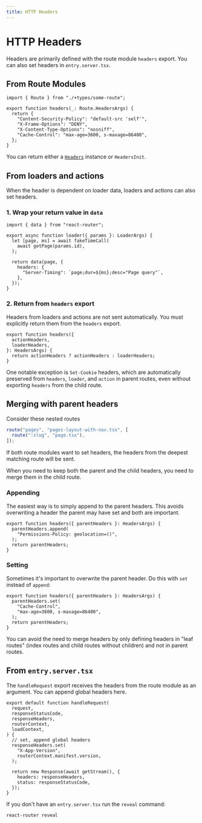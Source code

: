 ```yaml
---
title: HTTP Headers
---
```


# HTTP Headers

Headers are primarily defined with the route module `headers` export. You can also set headers in `entry.server.tsx`.

## From Route Modules

```tsx filename=some-route.tsx
import { Route } from "./+types/some-route";

export function headers(_: Route.HeadersArgs) {
  return {
    "Content-Security-Policy": "default-src 'self'",
    "X-Frame-Options": "DENY",
    "X-Content-Type-Options": "nosniff",
    "Cache-Control": "max-age=3600, s-maxage=86400",
  };
}
```

You can return either a [`Headers`](https://developer.mozilla.org/en-US/docs/Web/API/Headers) instance or `HeadersInit`.

## From loaders and actions

When the header is dependent on loader data, loaders and actions can also set headers.

### 1. Wrap your return value in `data`

```tsx lines=[1,8]
import { data } from "react-router";

export async function loader({ params }: LoaderArgs) {
  let [page, ms] = await fakeTimeCall(
    await getPage(params.id),
  );

  return data(page, {
    headers: {
      "Server-Timing": `page;dur=${ms};desc="Page query"`,
    },
  });
}
```

### 2. Return from `headers` export

Headers from loaders and actions are not sent automatically. You must explicitly return them from the `headers` export.

```tsx
export function headers({
  actionHeaders,
  loaderHeaders,
}: HeadersArgs) {
  return actionHeaders ? actionHeaders : loaderHeaders;
}
```

One notable exception is `Set-Cookie` headers, which are automatically preserved from `headers`, `loader`, and `action` in parent routes, even without exporting `headers` from the child route.

## Merging with parent headers

Consider these nested routes

```ts filename=routes.ts
route("pages", "pages-layout-with-nav.tsx", [
  route(":slug", "page.tsx"),
]);
```

If both route modules want to set headers, the headers from the deepest matching route will be sent.

When you need to keep both the parent and the child headers, you need to merge them in the child route.

### Appending

The easiest way is to simply append to the parent headers. This avoids overwriting a header the parent may have set and both are important.

```tsx
export function headers({ parentHeaders }: HeadersArgs) {
  parentHeaders.append(
    "Permissions-Policy: geolocation=()",
  );
  return parentHeaders;
}
```

### Setting

Sometimes it's important to overwrite the parent header. Do this with `set` instead of `append`:

```tsx
export function headers({ parentHeaders }: HeadersArgs) {
  parentHeaders.set(
    "Cache-Control",
    "max-age=3600, s-maxage=86400",
  );
  return parentHeaders;
}
```

You can avoid the need to merge headers by only defining headers in "leaf routes" (index routes and child routes without children) and not in parent routes.

## From `entry.server.tsx`

The `handleRequest` export receives the headers from the route module as an argument. You can append global headers here.

```tsx
export default function handleRequest(
  request,
  responseStatusCode,
  responseHeaders,
  routerContext,
  loadContext,
) {
  // set, append global headers
  responseHeaders.set(
    "X-App-Version",
    routerContext.manifest.version,
  );

  return new Response(await getStream(), {
    headers: responseHeaders,
    status: responseStatusCode,
  });
}
```

If you don't have an `entry.server.tsx` run the `reveal` command:

```shellscript nonumber
react-router reveal
```
